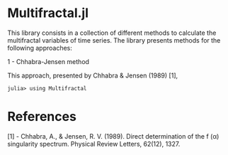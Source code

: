 # Multifractal.jl
This library consists in a collection of different methods to calculate the multifractal variables of time series. The library presents methods for the following approaches:

1 - Chhabra-Jensen method

This approach, presented by Chhabra & Jensen (1989) [1], 


  ```
  julia> using Multifractal

  ```

# References

[1] - Chhabra, A., & Jensen, R. V. (1989). Direct determination of the f (α) singularity spectrum. Physical Review Letters, 62(12), 1327.
